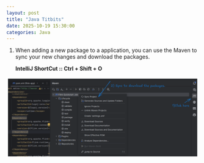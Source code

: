 ```yaml
---
layout: post
title: "Java Titbits"
date: 2025-10-19 15:30:00
categories: Java
---
```

[MavenSync]: https://github.com/loneshark99/loneshark99.github.io/blob/master/images/Maven%20Sync%20Packages.png?raw=true

1) When adding a new package to a application, you can use the Maven to sync your new changes and download the packages.

    **IntelliJ ShortCut :: Ctrl + Shift + O**

![alt text][MavenSync]
